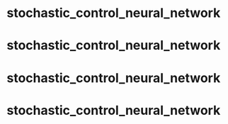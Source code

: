# stochastic_control_neural_network
# stochastic_control_neural_network
# stochastic_control_neural_network
# stochastic_control_neural_network
